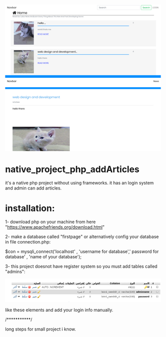 
![](firstpage/images/uploads/back12.png)
![](firstpage/images/uploads/back22.png)



# native_project_php_addArticles
it's a native php project without using frameworks. it has an login system and admin can add articles.



# installation:

1- download php on your machine from here "https://www.apachefriends.org/download.html"

2- make a database called "firstpage" or alternatively config your database in file connection.php:

$con = mysqli_connect('localhost' , 'username for database',' password for database' , 'name of your database');


3- this project doesnot have register system so you must add tables called "admins":

![](firstpage/images/uploads/mys1.png)

 
 like these elements and add your login info manually.
 
 /***********/
 
 long steps for small project i know.

